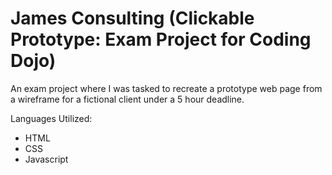 # James Consulting (Clickable Prototype: Exam Project for Coding Dojo)

An exam project where I was tasked to recreate a prototype web page from a wireframe for a fictional client under a 5 hour deadline.

Languages Utilized:
<ul>
  <li>HTML</li>
  <li>CSS</li>
  <li>Javascript</li>
</ul>
